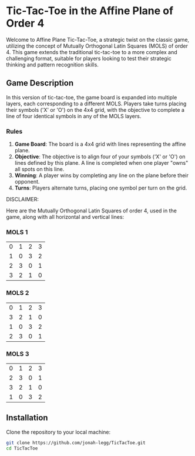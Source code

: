 # Tic-Tac-Toe in the Affine Plane of Order 4

Welcome to Affine Plane Tic-Tac-Toe, a strategic twist on the classic game, utilizing the concept of Mutually Orthogonal Latin Squares (MOLS) of order 4. This game extends the traditional tic-tac-toe to a more complex and challenging format, suitable for players looking to test their strategic thinking and pattern recognition skills.

## Game Description

In this version of tic-tac-toe, the game board is expanded into multiple layers, each corresponding to a different MOLS. Players take turns placing their symbols ('X' or 'O') on the 4x4 grid, with the objective to complete a line of four identical symbols in any of the MOLS layers.

### Rules

1. **Game Board**: The board is a 4x4 grid with lines representing the affine plane.
2. **Objective**: The objective is to align four of your symbols ('X' or 'O') on lines defined by this plane. A line is completed when one player "owns" all spots on this line.
3. **Winning**: A player wins by completing any line on the plane before their opponent.
4. **Turns**: Players alternate turns, placing one symbol per turn on the grid.

DISCLAIMER:

Here are the Mutually Orthogonal Latin Squares of order 4, used in the game, along with all horizontal and vertical lines:

### MOLS 1
|   |   |   |   |
|---|---|---|---|
| 0 | 1 | 2 | 3 |
| 1 | 0 | 3 | 2 |
| 2 | 3 | 0 | 1 |
| 3 | 2 | 1 | 0 |

### MOLS 2
|   |   |   |   |
|---|---|---|---|
| 0 | 1 | 2 | 3 |
| 3 | 2 | 1 | 0 |
| 1 | 0 | 3 | 2 |
| 2 | 3 | 0 | 1 |

### MOLS 3
|   |   |   |   |
|---|---|---|---|
| 0 | 1 | 2 | 3 |
| 2 | 3 | 0 | 1 |
| 3 | 2 | 1 | 0 |
| 1 | 0 | 3 | 2 |

## Installation

Clone the repository to your local machine:

```bash
git clone https://github.com/jonah-legg/TicTacToe.git
cd TicTacToe
